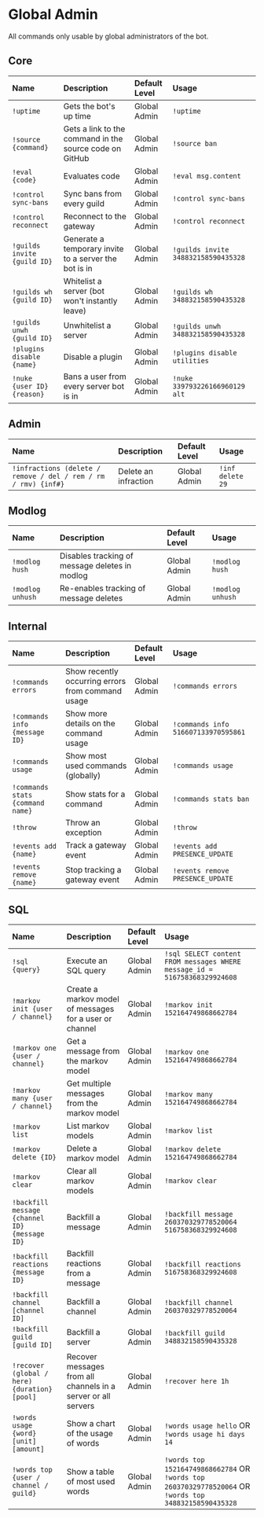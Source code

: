 # Global Admin

All commands only usable by global administrators of the bot.

## Core

| Name | Description | Default Level | Usage |
| :--- | :--- | :--- | :--- |
| `!uptime` | Gets the bot's up time | Global Admin | `!uptime` |
| `!source {command}` | Gets a link to the command in the source code on GitHub | Global Admin | `!source ban` |
| `!eval {code}` | Evaluates code | Global Admin | `!eval msg.content` |
| `!control sync-bans` | Sync bans from every guild | Global Admin | `!control sync-bans` |
| `!control reconnect` | Reconnect to the gateway | Global Admin | `!control reconnect` |
| `!guilds invite {guild ID}` | Generate a temporary invite to a server the bot is in | Global Admin | `!guilds invite 348832158590435328` |
| `!guilds wh {guild ID}` | Whitelist a server (bot won't instantly leave) | Global Admin | `!guilds wh 348832158590435328` |
| `!guilds unwh {guild ID}` | Unwhitelist a server | Global Admin | `!guilds unwh 348832158590435328` |
| `!plugins disable {name}` | Disable a plugin | Global Admin | `!plugins disable utilities` |
| `!nuke {user ID} {reason}` | Bans a user from every server bot is in | Global Admin | `!nuke 339793226166960129 alt` |

## Admin

| Name | Description | Default Level | Usage |
| :--- | :--- | :--- | :--- |
| `!infractions (delete / remove / del / rem / rm / rmv) {inf#}` | Delete an infraction | Global Admin | `!inf delete 29` |

## Modlog

| Name | Description | Default Level | Usage |
| :--- | :--- | :--- | :--- |
| `!modlog hush` | Disables tracking of message deletes in modlog | Global Admin | `!modlog hush` |
| `!modlog unhush` | Re-enables tracking of message deletes | Global Admin | `!modlog unhush` |

## Internal

| Name | Description | Default Level | Usage |
| :--- | :--- | :--- | :--- |
| `!commands errors` | Show recently occurring errors from command usage | Global Admin | `!commands errors` |
| `!commands info {message ID}` | Show more details on the command usage | Global Admin | `!commands info 516607133970595861` |
| `!commands usage` | Show most used commands (globally) | Global Admin | `!commands usage` |
| `!commands stats {command name}` | Show stats for a command | Global Admin | `!commands stats ban` |
| `!throw` | Throw an exception | Global Admin | `!throw` |
| `!events add {name}` | Track a gateway event | Global Admin | `!events add PRESENCE_UPDATE` |
| `!events remove {name}` | Stop tracking a gateway event | Global Admin | `!events remove PRESENCE_UPDATE` |

## SQL

| Name | Description | Default Level | Usage |
| :--- | :--- | :--- | :--- |
| `!sql {query}` | Execute an SQL query | Global Admin | `!sql SELECT content FROM messages WHERE message_id = 516758368329924608` |
| `!markov init {user / channel}` | Create a markov model of messages for a user or channel | Global Admin | `!markov init 152164749868662784` |
| `!markov one {user / channel}` | Get a message from the markov model | Global Admin | `!markov one 152164749868662784` |
| `!markov many {user / channel}` | Get multiple messages from the markov model | Global Admin | `!markov many 152164749868662784` |
| `!markov list` | List markov models | Global Admin | `!markov list` |
| `!markov delete {ID}` | Delete a markov model | Global Admin | `!markov delete 152164749868662784` |
| `!markov clear` | Clear all markov models | Global Admin | `!markov clear` |
| `!backfill message {channel ID} {message ID}` | Backfill a message | Global Admin | `!backfill message 260370329778520064 516758368329924608` |
| `!backfill reactions {message ID}` | Backfill reactions from a message | Global Admin | `!backfill reactions 516758368329924608` |
| `!backfill channel [channel ID]` | Backfill a channel | Global Admin | `!backfill channel 260370329778520064` |
| `!backfill guild [guild ID]` | Backfill a server | Global Admin | `!backfill guild 348832158590435328` |
| `!recover (global / here) {duration} [pool]` | Recover messages from all channels in a server or all servers | Global Admin | `!recover here 1h` |
| `!words usage {word} [unit] [amount]` | Show a chart of the usage of words | Global Admin | `!words usage hello` OR `!words usage hi days 14` |
| `!words top {user / channel / guild}` | Show a table of most used words | Global Admin | `!words top 152164749868662784` OR `!words top 260370329778520064` OR `!words top 348832158590435328` |
